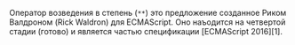 Оператор возведения в степень (`**`) это предложение созданное 
Риком Валдроном (Rick Waldron) для ECMAScript. Оно наъодится на 
четвертой стадии (готово) и является частью спецификации [ECMAScript 2016][1].